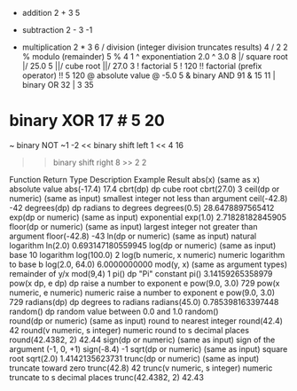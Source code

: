 +	addition	2 + 3	5
-	subtraction	2 - 3	-1
*	multiplication	2 * 3	6
/	division (integer division truncates results)	4 / 2	2
%	modulo (remainder)	5 % 4	1
^	exponentiation	2.0 ^ 3.0	8
|/	square root	|/ 25.0	5
||/	cube root	||/ 27.0	3
!	factorial	5 !	120
!!	factorial (prefix operator)	!! 5	120
@	absolute value	@ -5.0	5
&	binary AND	91 & 15	11
|	binary OR	32 | 3	35
#	binary XOR	17 # 5	20
~	binary NOT	~1	-2
<<	binary shift left	1 << 4	16
>>	binary shift right	8 >> 2	2




Function	Return Type	Description	Example	Result
abs(x)	(same as x)	absolute value	abs(-17.4)	17.4
cbrt(dp)	dp	cube root	cbrt(27.0)	3
ceil(dp or numeric)	(same as input)	smallest integer not less than argument	ceil(-42.8)	-42
degrees(dp)	dp	radians to degrees	degrees(0.5)	28.6478897565412
exp(dp or numeric)	(same as input)	exponential	exp(1.0)	2.71828182845905
floor(dp or numeric)	(same as input)	largest integer not greater than argument	floor(-42.8)	-43
ln(dp or numeric)	(same as input)	natural logarithm	ln(2.0)	0.693147180559945
log(dp or numeric)	(same as input)	base 10 logarithm	log(100.0)	2
log(b numeric, x numeric)	numeric	logarithm to base b	log(2.0, 64.0)	6.0000000000
mod(y, x)	(same as argument types)	remainder of y/x	mod(9,4)	1
pi()	dp	"Pi" constant	pi()	3.14159265358979
pow(x dp, e dp)	dp	raise a number to exponent e	pow(9.0, 3.0)	729
pow(x numeric, e numeric)	numeric	raise a number to exponent e	pow(9.0, 3.0)	729
radians(dp)	dp	degrees to radians	radians(45.0)	0.785398163397448
random()	dp	random value between 0.0 and 1.0	random()	 
round(dp or numeric)	(same as input)	round to nearest integer	round(42.4)	42
round(v numeric, s integer)	numeric	round to s decimal places	round(42.4382, 2)	42.44
sign(dp or numeric)	(same as input)	sign of the argument (-1, 0, +1)	sign(-8.4)	-1
sqrt(dp or numeric)	(same as input)	square root	sqrt(2.0)	1.4142135623731
trunc(dp or numeric)	(same as input)	truncate toward zero	trunc(42.8)	42
trunc(v numeric, s integer)	numeric	truncate to s decimal places	trunc(42.4382, 2)	42.43
